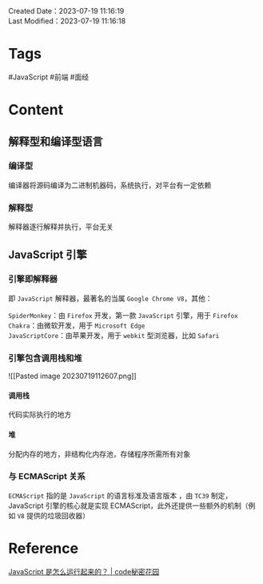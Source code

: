 Created Date：2023-07-19 11:16:19  
Last Modified：2023-07-19 11:16:18

# Tags

#JavaScript #前端 #面经

# Content

## 解释型和编译型语言

### 编译型

编译器将源码编译为二进制机器码，系统执行，对平台有一定依赖

### 解释型

解释器逐行解释并执行，平台无关

## JavaScript 引擎

### 引擎即解释器

即 `JavaScript` 解释器，最著名的当属 `Google Chrome V8`，其他：

`SpiderMonkey`：由 `Firefox` 开发，第一款 `JavaScript` 引擎，用于 `Firefox`  
`Chakra`：由微软开发，用于 `Microsoft Edge`  
`JavaScriptCore`：由苹果开发，用于 `webkit` 型浏览器，比如 `Safari`

### 引擎包含调用栈和堆

![[Pasted image 20230719112607.png]]

#### 调用栈

代码实际执行的地方

#### 堆

分配内存的地方，非结构化内存池，存储程序所需所有对象

### 与 ECMAScript 关系

`ECMAScript` 指的是 `JavaScript` 的语言标准及语言版本 ，由 `TC39` 制定，JavaScript 引擎的核心就是实现 ECMAScript，此外还提供一些额外的机制（例如 `V8` 提供的垃圾回收器）

# Reference

[JavaScript 是怎么运行起来的？ | code秘密花园](https://blog.conardli.top/2022/01/09/javascript/js-run/)

